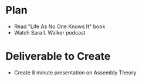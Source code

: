 
# Plan

* Read "Life As No One Knows It" book
* Watch Sara I. Walker podcast

# Deliverable to Create
* Create 8 minute presentation on Assembly Theory
